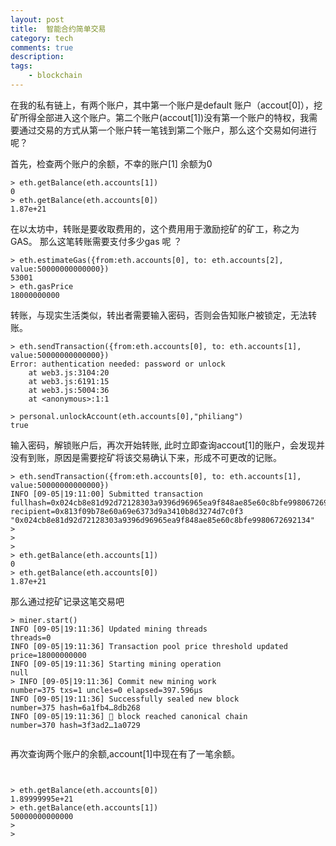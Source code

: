 ```yaml
---
layout: post
title:  智能合约简单交易 
category: tech 
comments: true
description: 
tags:
    - blockchain 
---
```



在我的私有链上，有两个账户，其中第一个账户是default 账户（accout[0]），挖矿所得全部进入这个账户。第二个账户(accout[1])没有第一个账户的特权，我需要通过交易的方式从第一个账户转一笔钱到第二个账户，那么这个交易如何进行呢？

首先，检查两个账户的余额，不幸的账户[1] 余额为0

```
> eth.getBalance(eth.accounts[1])
0
> eth.getBalance(eth.accounts[0])
1.87e+21
```

在以太坊中，转账是要收取费用的，这个费用用于激励挖矿的矿工，称之为GAS。 那么这笔转账需要支付多少gas 呢 ？

```
> eth.estimateGas({from:eth.accounts[0], to: eth.accounts[2], value:50000000000000})
53001
> eth.gasPrice
18000000000
```

转账，与现实生活类似，转出者需要输入密码，否则会告知账户被锁定，无法转账。

```
> eth.sendTransaction({from:eth.accounts[0], to: eth.accounts[1], value:50000000000000})
Error: authentication needed: password or unlock
    at web3.js:3104:20
    at web3.js:6191:15
    at web3.js:5004:36
    at <anonymous>:1:1

> personal.unlockAccount(eth.accounts[0],"philiang")
true
```

输入密码，解锁账户后，再次开始转账, 此时立即查询accout[1]的账户，会发现并没有到账，原因是需要挖矿将该交易确认下来，形成不可更改的记账。

```
> eth.sendTransaction({from:eth.accounts[0], to: eth.accounts[1], value:50000000000000})
INFO [09-05|19:11:00] Submitted transaction                    fullhash=0x024cb8e81d92d72128303a9396d96965ea9f848ae85e60c8bfe9980672692134 recipient=0x813f09b78e60a69e6373d9a3410b8d3274d7c0f3
"0x024cb8e81d92d72128303a9396d96965ea9f848ae85e60c8bfe9980672692134"
> 
> 
> 
> eth.getBalance(eth.accounts[1])
0
> eth.getBalance(eth.accounts[0])
1.87e+21
```

那么通过挖矿记录这笔交易吧

```
> miner.start()
INFO [09-05|19:11:36] Updated mining threads                   threads=0
INFO [09-05|19:11:36] Transaction pool price threshold updated price=18000000000
INFO [09-05|19:11:36] Starting mining operation 
null
> INFO [09-05|19:11:36] Commit new mining work                   number=375 txs=1 uncles=0 elapsed=397.596µs
INFO [09-05|19:11:36] Successfully sealed new block            number=375 hash=6a1fb4…8db268
INFO [09-05|19:11:36] 🔗 block reached canonical chain          number=370 hash=3f3ad2…1a0729
       
```

再次查询两个账户的余额,account[1]中现在有了一笔余额。

```


> eth.getBalance(eth.accounts[0])
1.89999995e+21
> eth.getBalance(eth.accounts[1])
50000000000000
> 
> 
```
